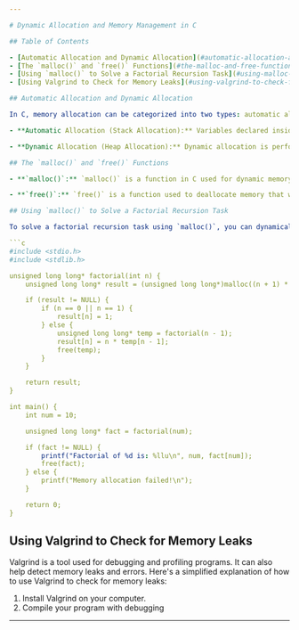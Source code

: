 ```yaml
---

# Dynamic Allocation and Memory Management in C

## Table of Contents

- [Automatic Allocation and Dynamic Allocation](#automatic-allocation-and-dynamic-allocation)
- [The `malloc()` and `free()` Functions](#the-malloc-and-free-functions)
- [Using `malloc()` to Solve a Factorial Recursion Task](#using-malloc-to-solve-a-factorial-recursion-task)
- [Using Valgrind to Check for Memory Leaks](#using-valgrind-to-check-for-memory-leaks)

## Automatic Allocation and Dynamic Allocation

In C, memory allocation can be categorized into two types: automatic allocation (stack allocation) and dynamic allocation (heap allocation).

- **Automatic Allocation (Stack Allocation):** Variables declared inside functions or blocks are automatically allocated on the stack. The memory for these variables is managed by the compiler, and they are automatically deallocated when the function or block scope ends.

- **Dynamic Allocation (Heap Allocation):** Dynamic allocation is performed using functions like `malloc()`, `calloc()`, or `realloc()`. It allows you to allocate memory from the heap during runtime. The allocated memory remains valid until explicitly deallocated using `free()`. Dynamic allocation is useful when you need to allocate memory of variable size or extend the lifetime of a variable beyond its enclosing scope.

## The `malloc()` and `free()` Functions

- **`malloc()`:** `malloc()` is a function in C used for dynamic memory allocation. It allows you to allocate memory from the heap by specifying the number of bytes needed. It returns a pointer to the allocated memory block if the allocation is successful, or `NULL` if it fails.

- **`free()`:** `free()` is a function used to deallocate memory that was previously allocated dynamically using `malloc()`, `calloc()`, or `realloc()`. It takes a pointer to the memory block to be freed and releases that memory back to the system.

## Using `malloc()` to Solve a Factorial Recursion Task

To solve a factorial recursion task using `malloc()`, you can dynamically allocate memory for the factorial values. Here's an example of how it can be done:

```c
#include <stdio.h>
#include <stdlib.h>

unsigned long long* factorial(int n) {
    unsigned long long* result = (unsigned long long*)malloc((n + 1) * sizeof(unsigned long long));

    if (result != NULL) {
        if (n == 0 || n == 1) {
            result[n] = 1;
        } else {
            unsigned long long* temp = factorial(n - 1);
            result[n] = n * temp[n - 1];
            free(temp);
        }
    }

    return result;
}

int main() {
    int num = 10;

    unsigned long long* fact = factorial(num);

    if (fact != NULL) {
        printf("Factorial of %d is: %llu\n", num, fact[num]);
        free(fact);
    } else {
        printf("Memory allocation failed!\n");
    }

    return 0;
}
```

## Using Valgrind to Check for Memory Leaks

Valgrind is a tool used for debugging and profiling programs. It can also help detect memory leaks and errors. Here's a simplified explanation of how to use Valgrind to check for memory leaks:

1. Install Valgrind on your computer.
2. Compile your program with debugging

---
```

